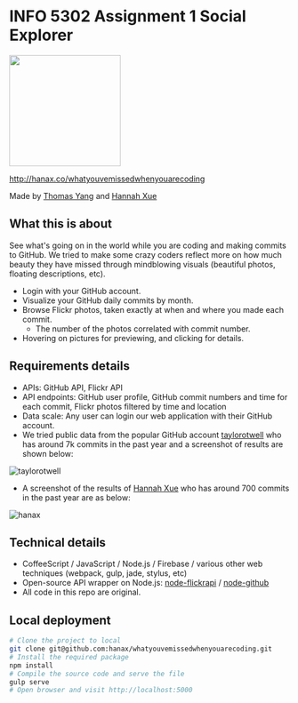 # INFO 5302 Assignment 1 Social Explorer
<img src='http://hanax.github.io/whatyouvemissedwhenyouarecoding/assets/images/logo.png' width='200px'/>

http://hanax.co/whatyouvemissedwhenyouarecoding

Made by [Thomas Yang](http://thomas-yang.me) and [Hannah Xue](http://hanax.co)

## What this is about
See what's going on in the world while you are coding and making commits to GitHub. We tried to make some crazy coders reflect more on how much beauty they have missed through mindblowing visuals (beautiful photos, floating descriptions, etc).
* Login with your GitHub account.
* Visualize your GitHub daily commits by month.
* Browse Flickr photos, taken exactly at when and where you made each commit. 
  * The number of the photos correlated with commit number.
* Hovering on pictures for previewing, and clicking for details.

## Requirements details
* APIs: GitHub API, Flickr API
* API endpoints: GitHub user profile, GitHub commit numbers and time for each commit, Flickr photos filtered by time and location
* Data scale: Any user can login our web application with their GitHub account. 
* We tried public data from the popular GitHub account [taylorotwell](http://github.com/taylorotwell) who has around 7k commits in the past year and a screenshot of results are shown below:

![taylorotwell](http://hanax.github.io/whatyouvemissedwhenyouarecoding/assets/readme_files/taylorotwell.jpg)

* A screenshot of the results of [Hannah Xue](http://github.com/hanax) who has around 700 commits in the past year are as below:

![hanax](http://hanax.github.io/whatyouvemissedwhenyouarecoding/assets/readme_files/hanax.jpg)

## Technical details
* CoffeeScript / JavaScript / Node.js / Firebase / various other web techniques (webpack, gulp, jade, stylus, etc)
* Open-source API wrapper on Node.js: [node-flickrapi](https://github.com/Pomax/node-flickrapi) / [node-github](https://github.com/mikedeboer/node-github)
* All code in this repo are original.

## Local deployment
```sh
# Clone the project to local
git clone git@github.com:hanax/whatyouvemissedwhenyouarecoding.git
# Install the required package
npm install
# Compile the source code and serve the file
gulp serve
# Open browser and visit http://localhost:5000
```
